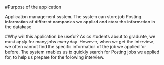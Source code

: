 #Purpose of the application

Application management system. The system can store job Posting information of
different companies we applied and store the information in the database

#Why will this application be useful?
As cs students about to graduate, we must apply for many jobs every day. However,
when we get the interview, we often cannot find the specific information of the job we
applied for before. The system enables us to quickly search for Posting jobs we
applied for, to help us prepare for the following interview.

